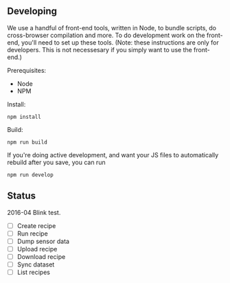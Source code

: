 Developing
----------

We use a handful of front-end tools, written in Node, to bundle scripts, do
cross-browser compilation and more. To do development work on the front-end,
you'll need to set up these tools. (Note: these instructions are only for
developers. This is not necessesary if you simply
want to use the front-end.)

Prerequisites:

- Node
- NPM

Install:

    npm install

Build:

    npm run build

If you're doing active development, and want your JS files to automatically
rebuild after you save, you can run

    npm run develop


Status
------

2016-04 Blink test.

- [ ] Create recipe
- [ ] Run recipe
- [ ] Dump sensor data
- [ ] Upload recipe
- [ ] Download recipe
- [ ] Sync dataset
- [ ] List recipes
